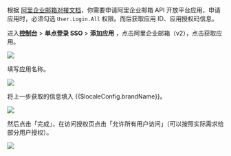 <IntegrationDetailCard :title="`向阿里企业邮箱申请开通 SSO 功能`">

根据 [阿里企业邮箱对接文档](https://alidocs.dingtalk.com/i/p/nb9XJlNqOArrQGyA/docs/KOEmgBoGwD78vdPjbaY3VndLerP9b30a)，你需要申请阿里企业邮箱 API 开放平台应用，申请应用时，必须勾选 `User.Login.All` 权限。而后获取应用 ID、应用授权码信息。

</IntegrationDetailCard>

<IntegrationDetailCard :title="`在 ${$localeConfig.brandName} 中创建应用`">

进入[**控制台**](https://console.authing.cn) > **单点登录 SSO** > **添加应用** ，点击阿里企业邮箱（v2），点击获取应用。

![](~@imagesZhCn/integration/ali-exmail-v2/1-1.png)

填写应用名称。

![](~@imagesZhCn/integration/ali-exmail-v2/1-2.png)

将上一步获取的信息填入 {{$localeConfig.brandName}}。

![](~@imagesZhCn/integration/ali-exmail-v2/1-3.png)

然后点击「完成」，在访问授权页点击「允许所有用户访问」（可以按照实际需求给部分用户授权）。

![](~@imagesZhCn/integration/ali-exmail-v2/1-4.png)

</IntegrationDetailCard>
